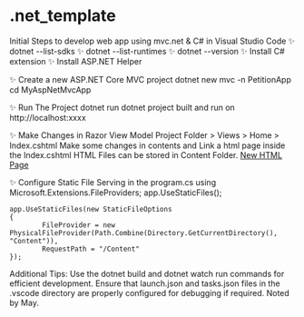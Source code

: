 # .net_template
Initial Steps to develop web app using mvc.net & C# in Visual Studio Code 
✨ dotnet --list-sdks
✨ dotnet --list-runtimes
✨ dotnet --version
✨ Install C# extension
✨ Install ASP.NET Helper

✨ Create a new ASP.NET Core MVC project
	dotnet new mvc -n PetitionApp
	cd MyAspNetMvcApp

✨ Run The Project
	dotnet run
	dotnet project built and run on http://localhost:xxxx

✨ Make Changes in Razor View Model
	Project Folder > Views > Home > Index.cshtml
	Make some changes in contents and Link a html page inside the Index.cshtml
	HTML Files can be stored in Content Folder. 
	<a href="/Content/YourHtmlPage.html">New HTML Page</a>

✨ Configure Static File Serving in the program.cs
	using Microsoft.Extensions.FileProviders;
	app.UseStaticFiles();

	app.UseStaticFiles(new StaticFileOptions
	{
    		FileProvider = new PhysicalFileProvider(Path.Combine(Directory.GetCurrentDirectory(), "Content")),
    		RequestPath = "/Content"
	});

Additional Tips:
Use the dotnet build and dotnet watch run commands for efficient development.
Ensure that launch.json and tasks.json files in the .vscode directory are properly configured for debugging if required.
Noted by May.
